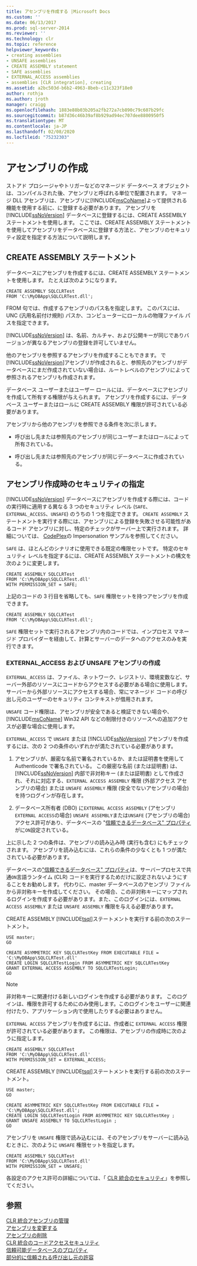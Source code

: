 ```yaml
---
title: アセンブリを作成する |Microsoft Docs
ms.custom: ''
ms.date: 06/13/2017
ms.prod: sql-server-2014
ms.reviewer: ''
ms.technology: clr
ms.topic: reference
helpviewer_keywords:
- creating assemblies
- UNSAFE assemblies
- CREATE ASSEMBLY statement
- SAFE assemblies
- EXTERNAL_ACCESS assemblies
- assemblies [CLR integration], creating
ms.assetid: a2bc503d-b6b2-4963-8beb-c11c323f18e0
author: rothja
ms.author: jroth
manager: craigg
ms.openlocfilehash: 1883e88b03b205a2fb272a7cb890c79c607b29fc
ms.sourcegitcommit: b87d36c46b39af8b929ad94ec707dee8800950f5
ms.translationtype: MT
ms.contentlocale: ja-JP
ms.lasthandoff: 02/08/2020
ms.locfileid: "75232303"
---
```

# <a name="creating-an-assembly"></a>アセンブリの作成
  ストアド プロシージャやトリガーなどのマネージド データベース オブジェクトは、コンパイルされた後、アセンブリと呼ばれる単位で配置されます。 マネージ DLL アセンブリは、アセンブリに[!INCLUDE[msCoName](../../../includes/ssnoversion-md.md)]よって提供される機能を使用する前に、に登録する必要があります。 アセンブリを [!INCLUDE[ssNoVersion](../../../includes/ssnoversion-md.md)] データベースに登録するには、CREATE ASSEMBLY ステートメントを使用します。 ここでは、CREATE ASSEMBLY ステートメントを使用してアセンブリをデータベースに登録する方法と、アセンブリのセキュリティ設定を指定する方法について説明します。  
  
## <a name="the-create-assembly-statement"></a>CREATE ASSEMBLY ステートメント  
 データベースにアセンブリを作成するには、CREATE ASSEMBLY ステートメントを使用します。 たとえば次のようになります。  
  
```  
CREATE ASSEMBLY SQLCLRTest  
FROM 'C:\MyDBApp\SQLCLRTest.dll';  
```  
  
 FROM 句では、作成するアセンブリのパス名を指定します。 このパスには、UNC (汎用名前付け規則) パスか、コンピューターにローカルの物理ファイル パスを指定できます。  
  
 
  [!INCLUDE[ssNoVersion](../../../includes/ssnoversion-md.md)] は、名前、カルチャ、および公開キーが同じでありバージョンが異なるアセンブリの登録を許可していません。  
  
 他のアセンブリを参照するアセンブリを作成することもできます。 で[!INCLUDE[ssNoVersion](../../../includes/ssnoversion-md.md)]アセンブリが作成されると、参照先のアセンブリがデータベースにまだ作成されていない場合は、ルートレベルのアセンブリによって参照されるアセンブリも作成されます。  
  
 データベース ユーザーまたはユーザー ロールには、データベースにアセンブリを作成して所有する権限が与えられます。 アセンブリを作成するには、データベース ユーザーまたはロールに CREATE ASSEMBLY 権限が許可されている必要があります。  
  
 アセンブリから他のアセンブリを参照できる条件を次に示します。  
  
-   呼び出し先または参照先のアセンブリが同じユーザーまたはロールによって所有されている。  
  
-   呼び出し先または参照先のアセンブリが同じデータベースに作成されている。  
  
## <a name="specifying-security-when-creating-assemblies"></a>アセンブリ作成時のセキュリティの指定  
 
  [!INCLUDE[ssNoVersion](../../../includes/ssnoversion-md.md)] データベースにアセンブリを作成する際には、コードの実行時に適用する異なる 3 つのセキュリティ レベル (`SAFE`、`EXTERNAL_ACCESS`、`UNSAFE`) のうちの 1 つを指定できます。 
  `CREATE ASSEMBLY` ステートメントを実行する際には、アセンブリによる登録を失敗させる可能性があるコード アセンブリに対し、特定のチェックがサーバー上で実行されます。 詳細については、 [CodePlex](https://msftengprodsamples.codeplex.com/)の Impersonation サンプルを参照してください。  
  
 
  `SAFE` は、ほとんどのシナリオに使用できる既定の権限セットです。 特定のセキュリティ レベルを指定するには、CREATE ASSEMBLY ステートメントの構文を次のように変更します。  
  
```  
CREATE ASSEMBLY SQLCLRTest  
FROM 'C:\MyDBApp\SQLCLRTest.dll'  
WITH PERMISSION_SET = SAFE;  
```  
  
 上記のコードの 3 行目を省略しても、`SAFE` 権限セットを持つアセンブリを作成できます。  
  
```  
CREATE ASSEMBLY SQLCLRTest  
FROM 'C:\MyDBApp\SQLCLRTest.dll';  
```  
  
 
  `SAFE` 権限セットで実行されるアセンブリ内のコードでは、インプロセス マネージド プロバイダーを経由して、計算とサーバーのデータへのアクセスのみを実行できます。  
  
### <a name="creating-external_access-and-unsafe-assemblies"></a>EXTERNAL_ACCESS および UNSAFE アセンブリの作成  
 
  `EXTERNAL_ACCESS` は、ファイル、ネットワーク、レジストリ、環境変数など、サーバー外部のリソースにコードからアクセスする必要がある場合に使用します。 サーバーから外部リソースにアクセスする場合、常にマネージド コードの呼び出し元のユーザーのセキュリティ コンテキストが借用されます。  
  
 
  `UNSAFE` コード権限は、アセンブリが安全であると検証できない場合や、[!INCLUDE[msCoName](../../../includes/msconame-md.md)] Win32 API などの制限付きのリソースへの追加アクセスが必要な場合に使用します。  
  
 
  `EXTERNAL_ACCESS` で `UNSAFE` または [!INCLUDE[ssNoVersion](../../../includes/ssnoversion-md.md)] アセンブリを作成するには、次の 2 つの条件のいずれかが満たされている必要があります。  
  
1.  アセンブリが、厳密な名前で署名されているか、または証明書を使用して Authenticode で署名されている。 この厳密な名前 (または証明書) は、[!INCLUDE[ssNoVersion](../../../includes/ssnoversion-md.md)] 内部で非対称キー (または証明書) として作成され、それに対応する、`EXTERNAL ACCESS ASSEMBLY` 権限 (外部アクセス アセンブリの場合) または `UNSAFE ASSEMBLY` 権限 (安全でないアセンブリの場合) を持つログインが存在します。  
  
2.  データベース所有者 (DBO) に`EXTERNAL ACCESS ASSEMBLY` (アセンブリ`EXTERNAL ACCESS`の場合) `UNSAFE ASSEMBLY`または`UNSAFE` (アセンブリの場合) アクセス許可があり、データベースの "[信頼できるデータベース" プロパティ](../../security/trustworthy-database-property.md)がに`ON`設定されている。  
  
 上に示した 2 つの条件は、アセンブリの読み込み時 (実行も含む) にもチェックされます。 アセンブリを読み込むには、これらの条件の少なくとも 1 つが満たされている必要があります。  
  
 データベースの["信頼できるデータベース" プロパティ](../../security/trustworthy-database-property.md)は、サーバープロセスで共通`ON`言語ランタイム (CLR) コードを実行するためだけに設定されないようにすることをお勧めします。 代わりに、master データベースのアセンブリ ファイルから非対称キーを作成してください。 その場合、この非対称キーにマップされるログインを作成する必要があります。また、このログインには、`EXTERNAL ACCESS ASSEMBLY` または `UNSAFE ASSEMBLY` 権限を与える必要があります。  
  
 CREATE ASSEMBLY [!INCLUDE[tsql](../../../includes/tsql-md.md)]ステートメントを実行する前の次のステートメント。  
  
```  
USE master;   
GO    
  
CREATE ASYMMETRIC KEY SQLCLRTestKey FROM EXECUTABLE FILE = 'C:\MyDBApp\SQLCLRTest.dll'     
CREATE LOGIN SQLCLRTestLogin FROM ASYMMETRIC KEY SQLCLRTestKey     
GRANT EXTERNAL ACCESS ASSEMBLY TO SQLCLRTestLogin;   
GO   
```  
  
> [!NOTE]  
>  非対称キーに関連付ける新しいログインを作成する必要があります。 このログインは、権限を許可するためにのみ使用します。このログインをユーザーに関連付けたり、アプリケーション内で使用したりする必要はありません。  
  
 
  `EXTERNAL ACCESS` アセンブリを作成するには、作成者に `EXTERNAL ACCESS` 権限が許可されている必要があります。 この権限は、アセンブリの作成時に次のように指定します。  
  
```  
CREATE ASSEMBLY SQLCLRTest  
FROM 'C:\MyDBApp\SQLCLRTest.dll'  
WITH PERMISSION_SET = EXTERNAL_ACCESS;  
```  
  
 CREATE ASSEMBLY [!INCLUDE[tsql](../../../includes/tsql-md.md)]ステートメントを実行する前の次のステートメント。  
  
```  
USE master;   
GO    
  
CREATE ASYMMETRIC KEY SQLCLRTestKey FROM EXECUTABLE FILE = 'C:\MyDBApp\SQLCLRTest.dll';     
CREATE LOGIN SQLCLRTestLogin FROM ASYMMETRIC KEY SQLCLRTestKey ;    
GRANT UNSAFE ASSEMBLY TO SQLCLRTestLogin ;  
GO  
```  
  
 アセンブリを `UNSAFE` 権限で読み込むには、そのアセンブリをサーバーに読み込むときに、次のように `UNSAFE` 権限セットを指定します。  
  
```  
CREATE ASSEMBLY SQLCLRTest  
FROM 'C:\MyDBApp\SQLCLRTest.dll'  
WITH PERMISSION_SET = UNSAFE;  
```  
  
 各設定のアクセス許可の詳細については、「 [CLR 統合のセキュリティ](../security/clr-integration-security.md)」を参照してください。  
  
## <a name="see-also"></a>参照  
 [CLR 統合アセンブリの管理](managing-clr-integration-assemblies.md)   
 [アセンブリを変更する](altering-an-assembly.md)   
 [アセンブリの削除](dropping-an-assembly.md)   
 [CLR 統合のコードアクセスセキュリティ](../security/clr-integration-code-access-security.md)   
 [信頼可能データベースのプロパティ](../../security/trustworthy-database-property.md)   
 [部分的に信頼される呼び出し元の許容](../../../database-engine/dev-guide/allowing-partially-trusted-callers.md)  
  

